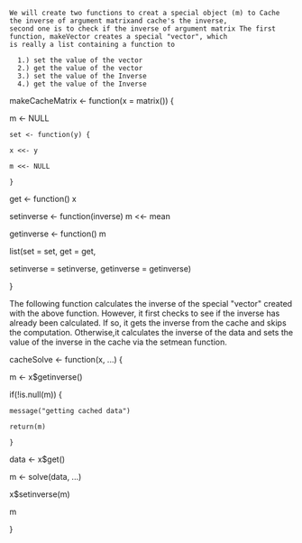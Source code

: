 	We will create two functions to creat a special object (m) to Cache the inverse of argument matrixand cache's the inverse,
	second one is to check if the inverse of argument matrix The first function, makeVector creates a special "vector", which 
	is really a list containing a function to
	
	  1.) set the value of the vector
	  2.) get the value of the vector
	  3.) set the value of the Inverse
	  4.) get the value of the Inverse


makeCacheMatrix <- function(x = matrix()) {

  m <- NULL

  	set <- function(y) {

  	x <<- y

	m <<- NULL
	
	}
 
  get <- function() x

  setinverse <- function(inverse)
  m <<- mean

  getinverse <- function() m
 
  list(set = set, get = get,

  setinverse = setinverse,
       getinverse = getinverse)

}


 The following function calculates the inverse of the special "vector" created with the above function.
 However, it first checks to see if the inverse has already been calculated.
 If so, it gets the inverse from the cache and skips the computation.
 Otherwise,it calculates the inverse of the data and sets the value of 
 the inverse in the cache via the setmean function.

cacheSolve <- function(x, ...) {

  m <- x$getinverse()

  if(!is.null(m)) {

    message("getting cached data")

    return(m)
  
    }

  data <- x$get()

  m <- solve(data, ...)
  
  x$setinverse(m)

  m

}

